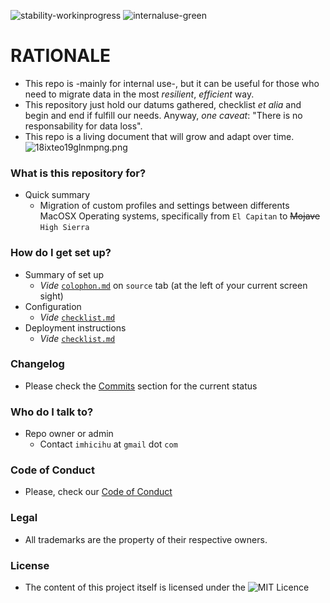 ![stability-workinprogress](https://bitbucket.org/repo/ekyaeEE/images/477405737-stability_work_in_progress.png)
![internaluse-green](https://bitbucket.org/repo/ekyaeEE/images/3847436881-internal_use_stable.png)

# RATIONALE #

* This repo is -mainly for internal use-, but it can be useful for those who need to migrate data in the most *resilient*, *efficient* way. 
* This repository just hold our datums gathered, checklist _et alia_ and begin and end if fulfill our needs. Anyway, *one caveat*: "There is no responsability for data loss".
* This repo is a living document that will grow and adapt over time.
![18ixteo19glnmpng.png](https://bitbucket.org/repo/LoMoRKb/images/2581579234-18ixteo19glnmpng.png)

### What is this repository for? ###

* Quick summary
    - Migration of custom profiles and settings between differents MacOSX Operating systems, specifically from `El Capitan` to ~~Mojave~~ `High Sierra`

### How do I get set up? ###

* Summary of set up
    - _Vide_ [`colophon.md`](Colophon.md) on `source` tab (at the left of your current screen sight)
* Configuration
    - _Vide_ [`checklist.md`](Checklist.md)
* Deployment instructions
    - _Vide_ [`checklist.md`](Checklist.md)

### Changelog ###

* Please check the [Commits](https://bitbucket.org/imhicihu/migration-data-between-different-macos-environments-checklist/commits/) section for the current status

### Who do I talk to? ###

* Repo owner or admin
    - Contact `imhicihu` at `gmail` dot `com`

### Code of Conduct

* Please, check our [Code of Conduct](code_of_conduct.md)

### Legal ###

* All trademarks are the property of their respective owners.

### License ###

* The content of this project itself is licensed under the ![MIT Licence](https://bitbucket.org/repo/ekyaeEE/images/2049852260-MIT-license-green.png)
